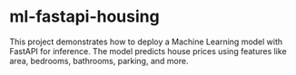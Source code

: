 # ml-fastapi-housing
This project demonstrates how to deploy a Machine Learning model with FastAPI for inference. The model predicts house prices using features like area, bedrooms, bathrooms, parking, and more.
